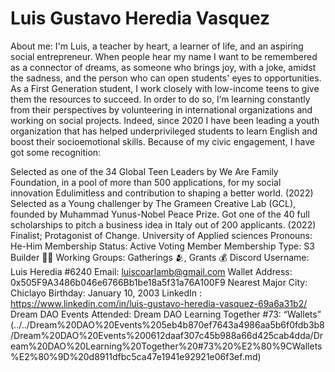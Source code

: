 # Luis Gustavo Heredia Vasquez

About me: I'm Luis, a teacher by heart, a learner of life, and an aspiring social entrepreneur.  When people hear my name I want to be remembered as a connector of dreams, as someone who brings joy, with a joke,  amidst the sadness, and the person who can open students' eyes to opportunities.  As a First Generation student, I work closely with low-income teens to give them the resources to succeed. In order to do so, I’m learning constantly from their perspectives by volunteering in international organizations and working on social projects. Indeed, since 2020 I have been leading a youth organization that has helped underprivileged students to learn English and boost their socioemotional skills. Because of my civic engagement, I have got some recognition:

Selected as one of the 34 Global Teen Leaders by We Are Family Foundation, in a pool of more than 500 applications, for my social innovation Edulimitless and contribution to shaping a better world. (2022)
Selected as a Young challenger by The Grameen Creative Lab (GCL), founded by Muhammad  Yunus-Nobel Peace Prize.  Got one of the 40 full scholarships to pitch a business idea in Italy out of 200 applicants. (2022)
Finalist; Protagonist of Change. University of Applied sciences
Pronouns: He-Him
Membership Status: Active Voting Member
Membership Type: S3 Builder 🧑‍🚀
Working Groups: Gatherings 🫂, Grants 💰
Discord Username: Luis Heredia  #6240
Email: luiscoarlamb@gmail.com
Wallet Address: 0x505F9A3486b046e6766Bb1be18a5f31a76A100F9
Nearest Major City: Chiclayo
Birthday: January 10, 2003
LinkedIn : https://www.linkedin.com/in/luis-gustavo-heredia-vasquez-69a6a31b2/
Dream DAO Events Attended: Dream DAO Learning Together #73: “Wallets” (../../Dream%20DAO%20Events%205eb4b870ef7643a4986aa5b6f0fdb3b8/Dream%20DAO%20Events%200612daaf307c45b988a66d425cab4dda/Dream%20DAO%20Learning%20Together%20#73%20%E2%80%9CWallets%E2%80%9D%20d8911dfbc5ca47e1941e92921e06f3ef.md)